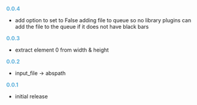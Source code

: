 
**<span style="color:#56adda">0.0.4</span>**
- add option to set to False adding file to queue so no library plugins can add the file to the queue if it does not have black bars

**<span style="color:#56adda">0.0.3</span>**
- extract element 0 from width & height

**<span style="color:#56adda">0.0.2</span>**
- input_file -> abspath

**<span style="color:#56adda">0.0.1</span>**
- initial release

